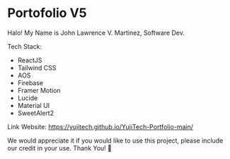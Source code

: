 # Portofolio V5
Halo! 
My Name is John Lawrence V. Martinez, Software Dev.

Tech Stack: 
- ReactJS
- Tailwind CSS
- AOS
- Firebase
- Framer Motion
- Lucide
- Material UI
- SweetAlert2

Link Website:
  https://yujitech.github.io/YujiTech-Portfolio-main/ 

We would appreciate it if you would like to use this project, please include our credit in your use. Thank You! 🙏

 
